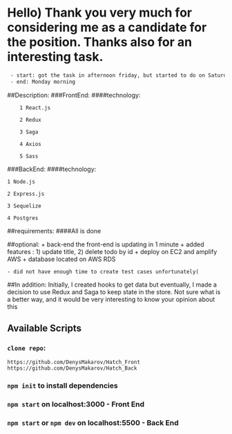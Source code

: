 

# Hello) Thank you very much for considering me as a candidate for the position. Thanks also for an interesting task.

```bash
 - start: got the task in afternoon friday, but started to do on Saturday morning
 - end: Monday morning
```

##Description:
###FrontEnd:
####technology:

        1 React.js
        
        2 Redux
        
        3 Saga
        
        4 Axios
        
        5 Sass

###BackEnd:
####technology:

    1 Node.js
    
    2 Express.js
    
    3 Sequelize
    
    4 Postgres



##requirements:
####All is done

##optional:
    + back-end the front-end is updating in 1 minute
    + added features : 1) update title, 2) delete todo by id
    + deploy on EC2 and amplify AWS
    + database located on AWS RDS

    - did not have enough time to create test cases unfortunately(


##In addition:
Initially, I created hooks to get data but eventually, I made a decision to use Redux and Saga to keep state in the store. Not sure what is a better way, and it would be very interesting to know your opinion about this



## Available Scripts

### `clone repo`:
    https://github.com/DenysMakarov/Hatch_Front
    https://github.com/DenysMakarov/Hatch_Back

### `npm init` to install dependencies

#### 
### `npm start` on localhost:3000  - Front End
### `npm start` or `npm dev` on localhost:5500 - Back End





